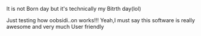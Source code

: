 It is not Born day but it's technically my Bitrth day(lol)


Just testing how oobsidi..on works!!!
Yeah,I must say this software is really awesome and very much User friendly
